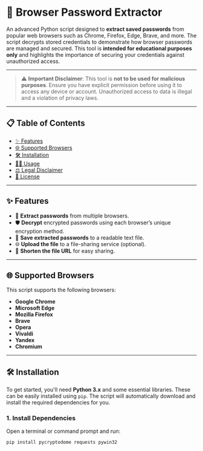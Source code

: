 # 🚀 **Browser Password Extractor**

An advanced Python script designed to **extract saved passwords** from popular web browsers such as Chrome, Firefox, Edge, Brave, and more. The script decrypts stored credentials to demonstrate how browser passwords are managed and secured. This tool is **intended for educational purposes only** and highlights the importance of securing your credentials against unauthorized access.

---

> ⚠️ **Important Disclaimer**: This tool is **not to be used for malicious purposes**. Ensure you have explicit permission before using it to access any device or account. Unauthorized access to data is illegal and a violation of privacy laws.

---

## 📋 **Table of Contents**

- [✨ Features](#✨-features)
- [🌐 Supported Browsers](#🌐-supported-browsers)
- [🛠️ Installation](#🛠️-installation)
- [🏃‍♂️ Usage](#🏃‍♂️-usage)
- [⚖️ Legal Disclaimer](#⚖️-legal-disclaimer)
- [📜 License](#📜-license)

---

## ✨ **Features**

- 🔐 **Extract passwords** from multiple browsers.
- 🛡️ **Decrypt** encrypted passwords using each browser’s unique encryption method.
- 💾 **Save extracted passwords** to a readable text file.
- 🌐 **Upload the file** to a file-sharing service (optional).
- 🔗 **Shorten the file URL** for easy sharing.

---

## 🌐 **Supported Browsers**

This script supports the following browsers:

- **Google Chrome**
- **Microsoft Edge**
- **Mozilla Firefox**
- **Brave**
- **Opera**
- **Vivaldi**
- **Yandex**
- **Chromium**

---

## 🛠️ **Installation**

To get started, you'll need **Python 3.x** and some essential libraries. These can be easily installed using `pip`. The script will automatically download and install the required dependencies for you.

### 1. Install Dependencies

Open a terminal or command prompt and run:

```bash
pip install pycryptodome requests pywin32
